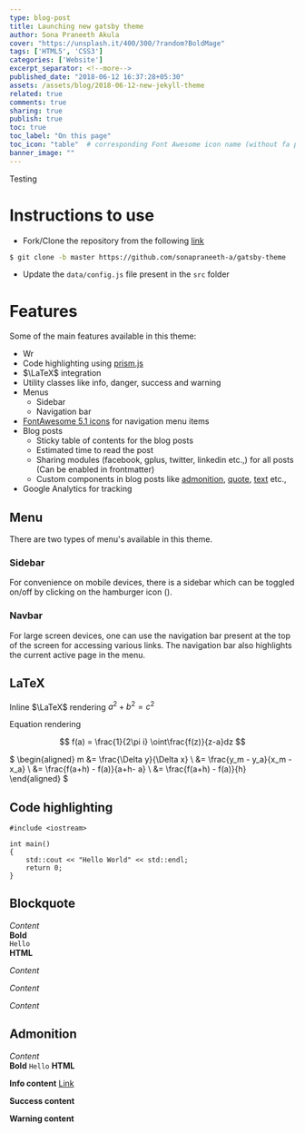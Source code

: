 ```yaml
---
type: blog-post
title: Launching new gatsby theme
author: Sona Praneeth Akula
cover: "https://unsplash.it/400/300/?random?BoldMage"
tags: ['HTML5', 'CSS3']
categories: ['Website']
excerpt_separator: <!--more-->
published_date: "2018-06-12 16:37:28+05:30"
assets: /assets/blog/2018-06-12-new-jekyll-theme
related: true
comments: true
sharing: true
publish: true
toc: true
toc_label: "On this page"
toc_icon: "table"  # corresponding Font Awesome icon name (without fa prefix)
banner_image: ""
---
```


Testing <!--more-->

# Instructions to use

- Fork/Clone the repository from the following [link](https://github.com/sonapraneeth-a/gatsby-theme)
```bash
$ git clone -b master https://github.com/sonapraneeth-a/gatsby-theme
```
- Update the ```data/config.js``` file present in the ```src``` folder

# Features

Some of the main features available in this theme:
- Wr
- Code highlighting using [prism.js](http://prismjs.com/)
- $\LaTeX$ integration
- Utility classes like <text type="info" markdown=true>info</text>, <text type="danger" markdown=true>danger</text>, <text type="success" markdown=true>success</text> and <text type="warning" markdown=true>warning</text>
- Menus
    - Sidebar
    - Navigation bar
- [FontAwesome 5.1 icons](https://fontawesome.com/) for navigation menu items
- Blog posts
    - Sticky table of contents for the blog posts
    - Estimated time to read the post
    - Sharing modules (facebook, gplus, twitter, linkedin etc.,) for all posts (Can be enabled in frontmatter)
    - Custom components in blog posts like [admonition](#admonition), [quote](#blockquote), [text](#text) etc.,
- Google Analytics for tracking

## Menu

There are two types of menu's available in this theme.

### Sidebar

For convenience on mobile devices, there is a sidebar which can be toggled on/off by clicking on the hamburger icon (<i class="fa fa-bars"></i>).

### Navbar

For large screen devices, one can use the navigation bar present at the top of the screen for accessing various links. The navigation bar also highlights the current active page in the menu.

## LaTeX

Inline $\LaTeX$ rendering $a^2 + b^2 = c^2$

Equation rendering

$$
f(a) = \frac{1}{2\pi i} \oint\frac{f(z)}{z-a}dz
$$

$
\begin{aligned}
    m &= \frac{\Delta y}{\Delta x} \\
      &= \frac{y_m - y_a}{x_m - x_a} \\
      &= \frac{f(a+h) - f(a)}{a+h- a} \\
      &= \frac{f(a+h) - f(a)}{h}
\end{aligned}
$

## Code highlighting

```cpp{1,5-6}
#include <iostream>

int main()
{
    std::cout << "Hello World" << std::endl;
    return 0;
}
```

## Blockquote

<quote
    type="info"
    markdown=true>
*Content*  
**Bold**  
```Hello```  
<strong>HTML</strong>
</quote>

<quote
    type="danger"
    markdown=true>
*Content*  
</quote>

<quote
    type="success"
    markdown=true>
*Content*  
</quote>

<quote
    type="warning"
    markdown=true>
*Content*  
</quote>

## Admonition

<admonition 
    type="danger"
    markdown=true
    title="Danger">
*Content*  
**Bold**
```Hello```
<strong>HTML</strong>
</admonition>

<admonition 
    type="info"
    markdown=true
    title="Information">
**Info content**
[Link](https://www.google.co.in)
</admonition>

<admonition 
    type="success"
    markdown=true
    title="Success">
**Success content**
</admonition>

<admonition 
    type="warning"
    markdown=true
    title="Warning">
**Warning content**
</admonition>